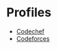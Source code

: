 # Profiles
* [Codechef](https://www.codechef.com/users/gustavogardusi)
* [Codeforces](https://codeforces.com/profile/gustavo.gardusi)